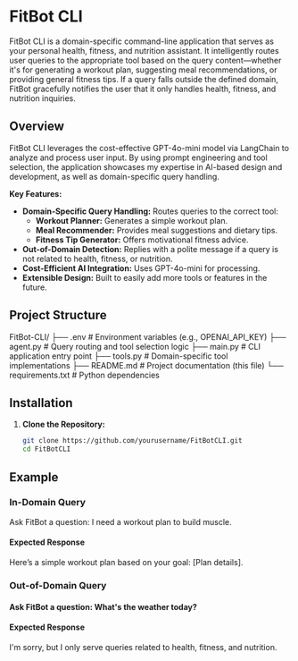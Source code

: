 # FitBot CLI

FitBot CLI is a domain-specific command-line application that serves as your personal health, fitness, and nutrition assistant. It intelligently routes user queries to the appropriate tool based on the query content—whether it's for generating a workout plan, suggesting meal recommendations, or providing general fitness tips. If a query falls outside the defined domain, FitBot gracefully notifies the user that it only handles health, fitness, and nutrition inquiries.

## Overview

FitBot CLI leverages the cost-effective GPT-4o-mini model via LangChain to analyze and process user input. By using prompt engineering and tool selection, the application showcases my expertise in AI-based design and development, as well as domain-specific query handling.

**Key Features:**
- **Domain-Specific Query Handling:** Routes queries to the correct tool:
  - **Workout Planner:** Generates a simple workout plan.
  - **Meal Recommender:** Provides meal suggestions and dietary tips.
  - **Fitness Tip Generator:** Offers motivational fitness advice.
- **Out-of-Domain Detection:** Replies with a polite message if a query is not related to health, fitness, or nutrition.
- **Cost-Efficient AI Integration:** Uses GPT-4o-mini for processing.
- **Extensible Design:** Built to easily add more tools or features in the future.

## Project Structure

FitBot-CLI/ ├── .env # Environment variables (e.g., OPENAI_API_KEY) ├── agent.py # Query routing and tool selection logic ├── main.py # CLI application entry point ├── tools.py # Domain-specific tool implementations ├── README.md # Project documentation (this file) └── requirements.txt # Python dependencies


## Installation

1. **Clone the Repository:**

   ```bash
   git clone https://github.com/yourusername/FitBotCLI.git
   cd FitBotCLI
## Example
### In-Domain Query

Ask FitBot a question: I need a workout plan to build muscle.

#### Expected Response

Here’s a simple workout plan based on your goal: [Plan details].

### Out-of-Domain Query

#### Ask FitBot a question: What's the weather today?
#### Expected Response

I'm sorry, but I only serve queries related to health, fitness, and nutrition.
